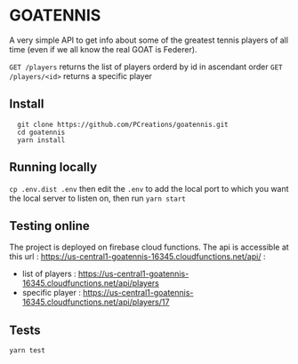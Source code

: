 # GOATENNIS

A very simple API to get info about some of the greatest tennis players of all time (even if we all know the real GOAT is Federer).

`GET /players` returns the list of players orderd by id in ascendant order
`GET /players/<id>` returns a specific player

## Install

```
  git clone https://github.com/PCreations/goatennis.git
  cd goatennis
  yarn install
```

## Running locally

`cp .env.dist .env` then edit the `.env` to add the local port to which you want the local server to listen on, then run `yarn start`

## Testing online

The project is deployed on firebase cloud functions. The api is accessible at this url : https://us-central1-goatennis-16345.cloudfunctions.net/api/ :
- list of players : https://us-central1-goatennis-16345.cloudfunctions.net/api/players
- specific player : https://us-central1-goatennis-16345.cloudfunctions.net/api/players/17

## Tests

`yarn test`
